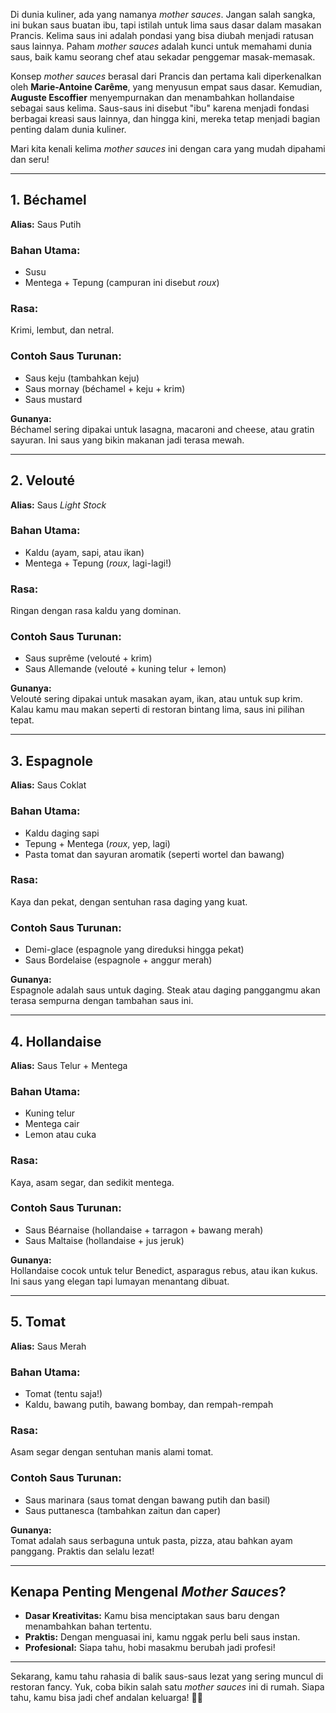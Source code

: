 Di dunia kuliner, ada yang namanya _mother sauces_. Jangan salah sangka, ini bukan saus buatan ibu, tapi istilah untuk lima saus dasar dalam masakan Prancis. Kelima saus ini adalah pondasi yang bisa diubah menjadi ratusan saus lainnya. Paham _mother sauces_ adalah kunci untuk memahami dunia saus, baik kamu seorang chef atau sekadar penggemar masak-memasak.

Konsep _mother sauces_ berasal dari Prancis dan pertama kali diperkenalkan oleh **Marie-Antoine Carême**, yang menyusun empat saus dasar. Kemudian, **Auguste Escoffier** menyempurnakan dan menambahkan hollandaise sebagai saus kelima. Saus-saus ini disebut "ibu" karena menjadi fondasi berbagai kreasi saus lainnya, dan hingga kini, mereka tetap menjadi bagian penting dalam dunia kuliner.

Mari kita kenali kelima _mother sauces_ ini dengan cara yang mudah dipahami dan seru!

---

## 1. **Béchamel**

**Alias:** Saus Putih

### Bahan Utama:

- Susu
- Mentega + Tepung (campuran ini disebut _roux_)

### Rasa:

Krimi, lembut, dan netral.

### Contoh Saus Turunan:

- Saus keju (tambahkan keju)
- Saus mornay (béchamel + keju + krim)
- Saus mustard

**Gunanya:**  
Béchamel sering dipakai untuk lasagna, macaroni and cheese, atau gratin sayuran. Ini saus yang bikin makanan jadi terasa mewah.

---

## 2. **Velouté**

**Alias:** Saus _Light Stock_

### Bahan Utama:

- Kaldu (ayam, sapi, atau ikan)
- Mentega + Tepung (_roux_, lagi-lagi!)

### Rasa:

Ringan dengan rasa kaldu yang dominan.

### Contoh Saus Turunan:

- Saus suprême (velouté + krim)
- Saus Allemande (velouté + kuning telur + lemon)

**Gunanya:**  
Velouté sering dipakai untuk masakan ayam, ikan, atau untuk sup krim. Kalau kamu mau makan seperti di restoran bintang lima, saus ini pilihan tepat.

---

## 3. **Espagnole**

**Alias:** Saus Coklat

### Bahan Utama:

- Kaldu daging sapi
- Tepung + Mentega (_roux_, yep, lagi)
- Pasta tomat dan sayuran aromatik (seperti wortel dan bawang)

### Rasa:

Kaya dan pekat, dengan sentuhan rasa daging yang kuat.

### Contoh Saus Turunan:

- Demi-glace (espagnole yang direduksi hingga pekat)
- Saus Bordelaise (espagnole + anggur merah)

**Gunanya:**  
Espagnole adalah saus untuk daging. Steak atau daging panggangmu akan terasa sempurna dengan tambahan saus ini.

---

## 4. **Hollandaise**

**Alias:** Saus Telur + Mentega

### Bahan Utama:

- Kuning telur
- Mentega cair
- Lemon atau cuka

### Rasa:

Kaya, asam segar, dan sedikit mentega.

### Contoh Saus Turunan:

- Saus Béarnaise (hollandaise + tarragon + bawang merah)
- Saus Maltaise (hollandaise + jus jeruk)

**Gunanya:**  
Hollandaise cocok untuk telur Benedict, asparagus rebus, atau ikan kukus. Ini saus yang elegan tapi lumayan menantang dibuat.

---

## 5. **Tomat**

**Alias:** Saus Merah

### Bahan Utama:

- Tomat (tentu saja!)
- Kaldu, bawang putih, bawang bombay, dan rempah-rempah

### Rasa:

Asam segar dengan sentuhan manis alami tomat.

### Contoh Saus Turunan:

- Saus marinara (saus tomat dengan bawang putih dan basil)
- Saus puttanesca (tambahkan zaitun dan caper)

**Gunanya:**  
Tomat adalah saus serbaguna untuk pasta, pizza, atau bahkan ayam panggang. Praktis dan selalu lezat!

---

## Kenapa Penting Mengenal _Mother Sauces_?

- **Dasar Kreativitas:** Kamu bisa menciptakan saus baru dengan menambahkan bahan tertentu.
- **Praktis:** Dengan menguasai ini, kamu nggak perlu beli saus instan.
- **Profesional:** Siapa tahu, hobi masakmu berubah jadi profesi!

---

Sekarang, kamu tahu rahasia di balik saus-saus lezat yang sering muncul di restoran fancy. Yuk, coba bikin salah satu _mother sauces_ ini di rumah. Siapa tahu, kamu bisa jadi chef andalan keluarga! 🥄🍳